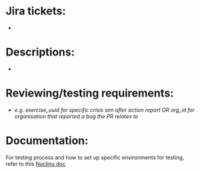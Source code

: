 # Jira tickets:
- 

# Descriptions:
- 

# Reviewing/testing requirements:
 
- _e.g. exercise_uuid for specific crisis sim after action report OR org_id for organisation that reported a bug the PR relates to_

# Documentation:
For testing process and how to set up specific environments for testing, refer to this [Nuclino doc](https://app.nuclino.com/Immersivelabs/Knowledgebase/Insights-team-Testing-Dash-specific-54330e4d-c24c-4407-a05b-2ac82b9f9f56)
